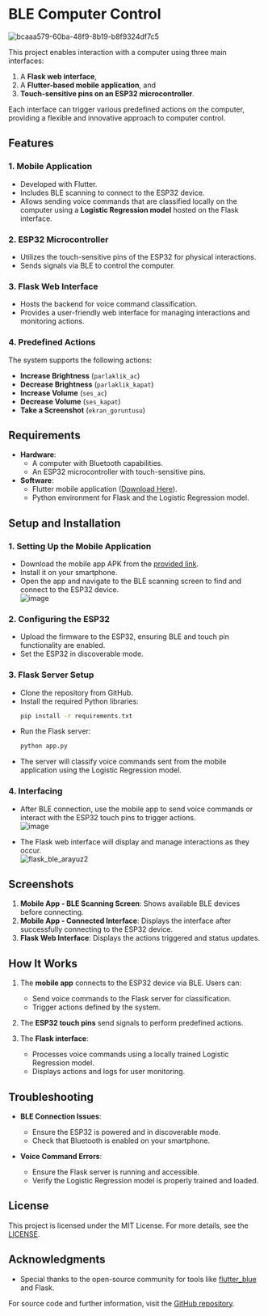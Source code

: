 # BLE Computer Control
![bcaaa579-60ba-48f9-8b19-b8f9324df7c5](https://github.com/user-attachments/assets/37789d45-668b-467c-a88e-45b2e6faf3a8)

This project enables interaction with a computer using three main interfaces: 

1. A **Flask web interface**, 
2. A **Flutter-based mobile application**, and 
3. **Touch-sensitive pins on an ESP32 microcontroller**. 

Each interface can trigger various predefined actions on the computer, providing a flexible and innovative approach to computer control.

## Features

### 1. **Mobile Application**
- Developed with Flutter.
- Includes BLE scanning to connect to the ESP32 device.
- Allows sending voice commands that are classified locally on the computer using a **Logistic Regression model** hosted on the Flask interface.

### 2. **ESP32 Microcontroller**
- Utilizes the touch-sensitive pins of the ESP32 for physical interactions.
- Sends signals via BLE to control the computer.

### 3. **Flask Web Interface**
- Hosts the backend for voice command classification.
- Provides a user-friendly web interface for managing interactions and monitoring actions.

### 4. **Predefined Actions**
The system supports the following actions:
- **Increase Brightness** (`parlaklik_ac`)
- **Decrease Brightness** (`parlaklik_kapat`)
- **Increase Volume** (`ses_ac`)
- **Decrease Volume** (`ses_kapat`)
- **Take a Screenshot** (`ekran_goruntusu`)

## Requirements

- **Hardware**:
  - A computer with Bluetooth capabilities.
  - An ESP32 microcontroller with touch-sensitive pins.
- **Software**:
  - Flutter mobile application ([Download Here](https://drive.google.com/file/d/1VfUPdJfNOAdrBGB1T-_16OfgXumDGQcu/view?usp=sharing)).
  - Python environment for Flask and the Logistic Regression model.

## Setup and Installation

### 1. **Setting Up the Mobile Application**
- Download the mobile app APK from the [provided link](https://drive.google.com/file/d/1VfUPdJfNOAdrBGB1T-_16OfgXumDGQcu/view?usp=sharing).
- Install it on your smartphone.
- Open the app and navigate to the BLE scanning screen to find and connect to the ESP32 device.  
![image](https://github.com/user-attachments/assets/f2692351-7b34-40c9-ab77-237aa4e6fccc)


### 2. **Configuring the ESP32**
- Upload the firmware to the ESP32, ensuring BLE and touch pin functionality are enabled.
- Set the ESP32 in discoverable mode.

### 3. **Flask Server Setup**
- Clone the repository from GitHub.
- Install the required Python libraries:
  ```bash
  pip install -r requirements.txt
  ```
- Run the Flask server:
  ```bash
  python app.py
  ```
- The server will classify voice commands sent from the mobile application using the Logistic Regression model.

### 4. **Interfacing**
- After BLE connection, use the mobile app to send voice commands or interact with the ESP32 touch pins to trigger actions.  
![image](https://github.com/user-attachments/assets/01f0b5db-e4fd-40a4-ba56-f1235ce39b09)

- The Flask web interface will display and manage interactions as they occur.  
![flask_ble_arayuz2](https://github.com/user-attachments/assets/39a67ec7-9ce3-4982-bd2e-e6d432f37bd8)


## Screenshots

1. **Mobile App - BLE Scanning Screen**: Shows available BLE devices before connecting.  
2. **Mobile App - Connected Interface**: Displays the interface after successfully connecting to the ESP32 device.  
3. **Flask Web Interface**: Displays the actions triggered and status updates.

## How It Works

1. The **mobile app** connects to the ESP32 device via BLE. Users can:
   - Send voice commands to the Flask server for classification.
   - Trigger actions defined by the system.

2. The **ESP32 touch pins** send signals to perform predefined actions.

3. The **Flask interface**:
   - Processes voice commands using a locally trained Logistic Regression model.
   - Displays actions and logs for user monitoring.

## Troubleshooting

- **BLE Connection Issues**:
  - Ensure the ESP32 is powered and in discoverable mode.
  - Check that Bluetooth is enabled on your smartphone.

- **Voice Command Errors**:
  - Ensure the Flask server is running and accessible.
  - Verify the Logistic Regression model is properly trained and loaded.

## License

This project is licensed under the MIT License. For more details, see the [LICENSE](https://github.com/tamerkanak/BLE-Computer-Control/blob/main/LICENSE).

## Acknowledgments

- Special thanks to the open-source community for tools like [flutter_blue](https://pub.dev/packages/flutter_blue) and Flask. 

For source code and further information, visit the [GitHub repository](https://github.com/tamerkanak/BLE-Computer-Control/tree/main).
